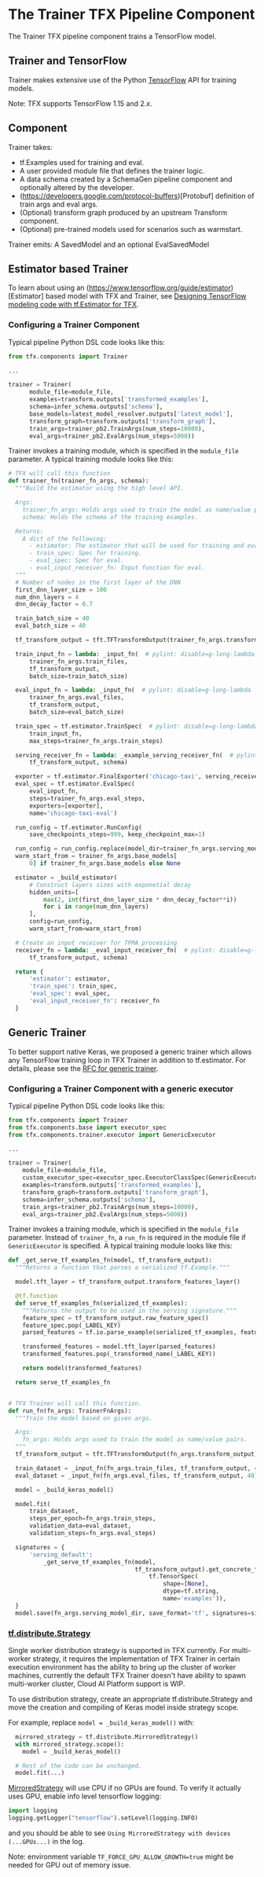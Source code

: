 # The Trainer TFX Pipeline Component

The Trainer TFX pipeline component trains a TensorFlow model.

## Trainer and TensorFlow

Trainer makes extensive use of the Python
[TensorFlow](https://www.tensorflow.org) API for training models.

Note: TFX supports TensorFlow 1.15 and 2.x.

## Component

Trainer takes:

*   tf.Examples used for training and eval.
*   A user provided module file that defines the trainer logic.
*   A data schema created by a SchemaGen pipeline component and optionally
    altered by the developer.
*   (https://developers.google.com/protocol-buffers)[Protobuf]
definition of train args and eval args.
*   (Optional) transform graph produced by an upstream Transform component.
*   (Optional) pre-trained models used for scenarios such as warmstart.

Trainer emits: A SavedModel and an optional EvalSavedModel

## Estimator based Trainer

To learn about using an (https://www.tensorflow.org/guide/estimator)[Estimator]
based model with TFX and Trainer, see
[Designing TensorFlow modeling code with tf.Estimator for TFX](train.md).

### Configuring a Trainer Component

Typical pipeline Python DSL code looks like this:

```python
from tfx.components import Trainer

...

trainer = Trainer(
      module_file=module_file,
      examples=transform.outputs['transformed_examples'],
      schema=infer_schema.outputs['schema'],
      base_models=latest_model_resolver.outputs['latest_model'],
      transform_graph=transform.outputs['transform_graph'],
      train_args=trainer_pb2.TrainArgs(num_steps=10000),
      eval_args=trainer_pb2.EvalArgs(num_steps=5000))
```

Trainer invokes a training module, which is specified in the `module_file`
parameter.  A typical training module looks like this:

```python
# TFX will call this function
def trainer_fn(trainer_fn_args, schema):
  """Build the estimator using the high level API.

  Args:
    trainer_fn_args: Holds args used to train the model as name/value pairs.
    schema: Holds the schema of the training examples.

  Returns:
    A dict of the following:
      - estimator: The estimator that will be used for training and eval.
      - train_spec: Spec for training.
      - eval_spec: Spec for eval.
      - eval_input_receiver_fn: Input function for eval.
  """
  # Number of nodes in the first layer of the DNN
  first_dnn_layer_size = 100
  num_dnn_layers = 4
  dnn_decay_factor = 0.7

  train_batch_size = 40
  eval_batch_size = 40

  tf_transform_output = tft.TFTransformOutput(trainer_fn_args.transform_output)

  train_input_fn = lambda: _input_fn(  # pylint: disable=g-long-lambda
      trainer_fn_args.train_files,
      tf_transform_output,
      batch_size=train_batch_size)

  eval_input_fn = lambda: _input_fn(  # pylint: disable=g-long-lambda
      trainer_fn_args.eval_files,
      tf_transform_output,
      batch_size=eval_batch_size)

  train_spec = tf.estimator.TrainSpec(  # pylint: disable=g-long-lambda
      train_input_fn,
      max_steps=trainer_fn_args.train_steps)

  serving_receiver_fn = lambda: _example_serving_receiver_fn(  # pylint: disable=g-long-lambda
      tf_transform_output, schema)

  exporter = tf.estimator.FinalExporter('chicago-taxi', serving_receiver_fn)
  eval_spec = tf.estimator.EvalSpec(
      eval_input_fn,
      steps=trainer_fn_args.eval_steps,
      exporters=[exporter],
      name='chicago-taxi-eval')

  run_config = tf.estimator.RunConfig(
      save_checkpoints_steps=999, keep_checkpoint_max=1)

  run_config = run_config.replace(model_dir=trainer_fn_args.serving_model_dir)
  warm_start_from = trainer_fn_args.base_models[
      0] if trainer_fn_args.base_models else None

  estimator = _build_estimator(
      # Construct layers sizes with exponetial decay
      hidden_units=[
          max(2, int(first_dnn_layer_size * dnn_decay_factor**i))
          for i in range(num_dnn_layers)
      ],
      config=run_config,
      warm_start_from=warm_start_from)

  # Create an input receiver for TFMA processing
  receiver_fn = lambda: _eval_input_receiver_fn(  # pylint: disable=g-long-lambda
      tf_transform_output, schema)

  return {
      'estimator': estimator,
      'train_spec': train_spec,
      'eval_spec': eval_spec,
      'eval_input_receiver_fn': receiver_fn
  }
```

## Generic Trainer

To better support native Keras, we proposed a generic trainer which allows any
TensorFlow training loop in TFX Trainer in addition to tf.estimator. For
details, please see the
[RFC for generic trainer](https://github.com/tensorflow/community/blob/master/rfcs/20200117-tfx-generic-trainer.md).

### Configuring a Trainer Component with a generic executor

Typical pipeline Python DSL code looks like this:

```python
from tfx.components import Trainer
from tfx.components.base import executor_spec
from tfx.components.trainer.executor import GenericExecutor

...

trainer = Trainer(
    module_file=module_file,
    custom_executor_spec=executor_spec.ExecutorClassSpec(GenericExecutor),
    examples=transform.outputs['transformed_examples'],
    transform_graph=transform.outputs['transform_graph'],
    schema=infer_schema.outputs['schema'],
    train_args=trainer_pb2.TrainArgs(num_steps=10000),
    eval_args=trainer_pb2.EvalArgs(num_steps=5000))
```

Trainer invokes a training module, which is specified in the `module_file`
parameter. Instead of `trainer_fn`, a `run_fn` is required in the module file if
`GenericExecutor` is specified. A typical training module looks like this:

```python
def _get_serve_tf_examples_fn(model, tf_transform_output):
  """Returns a function that parses a serialized tf.Example."""

  model.tft_layer = tf_transform_output.transform_features_layer()

  @tf.function
  def serve_tf_examples_fn(serialized_tf_examples):
    """Returns the output to be used in the serving signature."""
    feature_spec = tf_transform_output.raw_feature_spec()
    feature_spec.pop(_LABEL_KEY)
    parsed_features = tf.io.parse_example(serialized_tf_examples, feature_spec)

    transformed_features = model.tft_layer(parsed_features)
    transformed_features.pop(_transformed_name(_LABEL_KEY))

    return model(transformed_features)

  return serve_tf_examples_fn


# TFX Trainer will call this function.
def run_fn(fn_args: TrainerFnArgs):
  """Train the model based on given args.

  Args:
    fn_args: Holds args used to train the model as name/value pairs.
  """
  tf_transform_output = tft.TFTransformOutput(fn_args.transform_output)

  train_dataset = _input_fn(fn_args.train_files, tf_transform_output, 40)
  eval_dataset = _input_fn(fn_args.eval_files, tf_transform_output, 40)

  model = _build_keras_model()

  model.fit(
      train_dataset,
      steps_per_epoch=fn_args.train_steps,
      validation_data=eval_dataset,
      validation_steps=fn_args.eval_steps)

  signatures = {
      'serving_default':
          _get_serve_tf_examples_fn(model,
                                    tf_transform_output).get_concrete_function(
                                        tf.TensorSpec(
                                            shape=[None],
                                            dtype=tf.string,
                                            name='examples')),
  }
  model.save(fn_args.serving_model_dir, save_format='tf', signatures=signatures)
```

### [tf.distribute.Strategy](https://www.tensorflow.org/api_docs/python/tf/distribute/Strategy)

Single worker distribution strategy is supported in TFX currently. For
multi-worker strategy, it requires the implementation of TFX Trainer in certain
execution environment has the ability to bring up the cluster of worker
machines, currently the default TFX Trainer doesn't have ability to spawn
multi-worker cluster, Cloud AI Platform support is WIP.

To use distribution strategy, create an appropriate tf.distribute.Strategy and
move the creation and compiling of Keras model inside strategy scope.

For example, replace `model = _build_keras_model()` with:

```python
  mirrored_strategy = tf.distribute.MirroredStrategy()
  with mirrored_strategy.scope():
    model = _build_keras_model()

  # Rest of the code can be unchanged.
  model.fit(...)
```

[MirroredStrategy](https://www.tensorflow.org/api_docs/python/tf/distribute/MirroredStrategy)
will use CPU if no GPUs are found. To verify it actually uses GPU, enable info
level tensorflow logging:

```python
import logging
logging.getLogger("tensorflow").setLevel(logging.INFO)
```

and you should be able to see `Using MirroredStrategy with devices (...GPUs...)`
in the log.

Note: environment variable `TF_FORCE_GPU_ALLOW_GROWTH=true` might be needed for
GPU out of memory issue.
